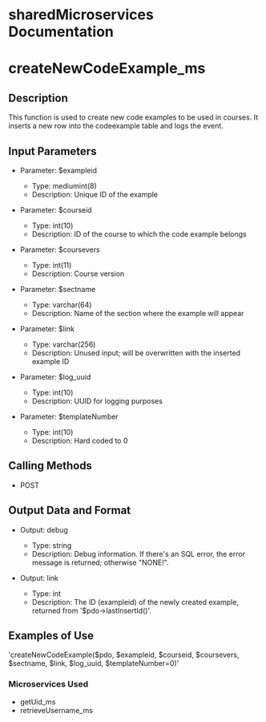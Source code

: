 # sharedMicroservices Documentation

# createNewCodeExample_ms

## Description
This function is used to create new code examples to be used in courses. It inserts a new row into the codeexample table and logs the event.

## Input Parameters

- Parameter: $exampleid
   - Type: mediumint(8)
   - Description: Unique ID of the example

- Parameter: $courseid
   - Type: int(10)
   - Description: ID of the course to which the code example belongs

- Parameter: $coursevers
   - Type: int(11)
   - Description: Course version

- Parameter: $sectname
   - Type: varchar(64)
   - Description: Name of the section where the example will appear

- Parameter: $link
   - Type: varchar(256)
   - Description: Unused input; will be overwritten with the inserted example ID

- Parameter: $log_uuid
   - Type: int(10)
   - Description: UUID for logging purposes

- Parameter: $templateNumber
   - Type: int(10)
   - Description: Hard coded to 0

## Calling Methods

- POST

## Output Data and Format

- Output: debug 
   - Type: string
   - Description: Debug information. If there's an SQL error, the error message is returned; otherwise "NONE!".

- Output: link
   - Type: int
   - Description: The ID (exampleid) of the newly created example, returned from '$pdo->lastInsertId()'.

## Examples of Use
'createNewCodeExample($pdo, $exampleid, $courseid, $coursevers, $sectname, $link, $log_uuid, $templateNumber=0)'

### Microservices Used
- getUid_ms
- retrieveUsername_ms
